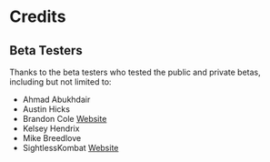 # Credits

## Beta Testers

Thanks to the beta testers who tested the public and private betas, including but not limited to:

* Ahmad Abukhdair
* Austin Hicks
* Brandon Cole [Website](https://brandoncole.net/)
* Kelsey Hendrix
* Mike Breedlove
* SightlessKombat [Website](https://www.SightlessKombat.com/)